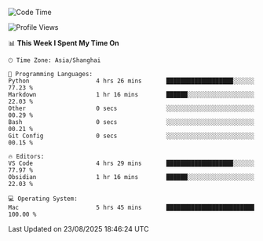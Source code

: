 <!--START_SECTION:waka-->
![Code Time](http://img.shields.io/badge/Code%20Time-572%20hrs%2033%20mins-blue)

![Profile Views](http://img.shields.io/badge/Profile%20Views-0-blue)

📊 **This Week I Spent My Time On** 

```text
🕑︎ Time Zone: Asia/Shanghai

💬 Programming Languages: 
Python                   4 hrs 26 mins       ███████████████████░░░░░░   77.23 % 
Markdown                 1 hr 16 mins        ██████░░░░░░░░░░░░░░░░░░░   22.03 % 
Other                    0 secs              ░░░░░░░░░░░░░░░░░░░░░░░░░   00.29 % 
Bash                     0 secs              ░░░░░░░░░░░░░░░░░░░░░░░░░   00.21 % 
Git Config               0 secs              ░░░░░░░░░░░░░░░░░░░░░░░░░   00.15 % 

🔥 Editors: 
VS Code                  4 hrs 29 mins       ███████████████████░░░░░░   77.97 % 
Obsidian                 1 hr 16 mins        ██████░░░░░░░░░░░░░░░░░░░   22.03 % 

💻 Operating System: 
Mac                      5 hrs 45 mins       █████████████████████████   100.00 % 
```


 Last Updated on 23/08/2025 18:46:24 UTC
<!--END_SECTION:waka-->
